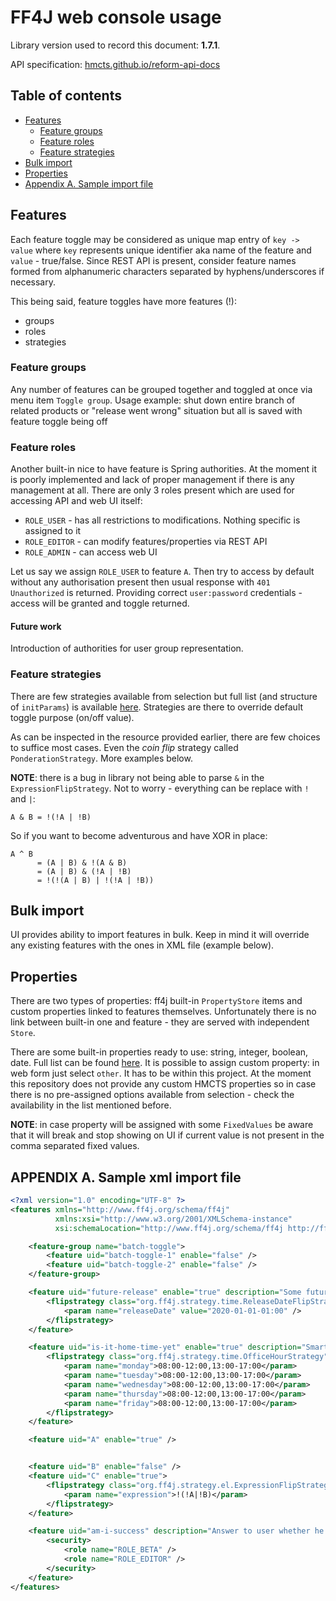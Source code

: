# FF4J web console usage

Library version used to record this document: **1.7.1**.

API specification: [hmcts.github.io/reform-api-docs](https://hmcts.github.io/reform-api-docs/swagger.html?url=https://hmcts.github.io/reform-api-docs/specs/feature-toggle-api.json)

## Table of contents

- [Features](#features)
  - [Feature groups](#feature-groups)
  - [Feature roles](#feature-roles)
  - [Feature strategies](#feature-strategies)
- [Bulk import](#bulk-import)
- [Properties](#properties)
- [Appendix A. Sample import file](#appendix-a.-sample-xml-import-file)

## Features

Each feature toggle may be considered as unique map entry of `key -> value` where `key` represents unique identifier aka name of the feature and `value` - true/false.
Since REST API is present, consider feature names formed from alphanumeric characters separated by hyphens/underscores if necessary.

This being said, feature toggles have more features (!):

- groups
- roles
- strategies

### Feature groups

Any number of features can be grouped together and toggled at once via menu item `Toggle group`.
Usage example: shut down entire branch of related products or "release went wrong" situation but all is saved with feature toggle being off

### Feature roles

Another built-in nice to have feature is Spring authorities.
At the moment it is poorly implemented and lack of proper management if there is any management at all.
There are only 3 roles present which are used for accessing API and web UI itself:

- `ROLE_USER` - has all restrictions to modifications. Nothing specific is assigned to it
- `ROLE_EDITOR` - can modify features/properties via REST API
- `ROLE_ADMIN` - can access web UI

Let us say we assign `ROLE_USER` to feature `A`.
Then try to access by default without any authorisation present then usual response with `401 Unauthorized` is returned.
Providing correct `user:password` credentials - access will be granted and toggle returned.

#### Future work

Introduction of authorities for user group representation.

### Feature strategies

There are few strategies available from selection but full list (and structure of `initParams`) is available [here](https://github.com/ff4j/ff4j/tree/master/ff4j-core/src/main/java/org/ff4j/strategy).
Strategies are there to override default toggle purpose (on/off value).

As can be inspected in the resource provided earlier, there are few choices to suffice most cases.
Even the *coin flip* strategy called `PonderationStrategy`.
More examples below.

**NOTE**: there is a bug in library not being able to parse `&` in the `ExpressionFlipStrategy`. Not to worry - everything can be replace with `!` and `|`:

```text
A & B = !(!A | !B)
```

So if you want to become adventurous and have XOR in place:

```text
A ^ B
      = (A | B) & !(A & B)
      = (A | B) & (!A | !B)
      = !(!(A | B) | !(!A | !B))
```

## Bulk import

UI provides ability to import features in bulk.
Keep in mind it will override any existing features with the ones in XML file (example below).

## Properties

There are two types of properties: ff4j built-in `PropertyStore` items and custom properties linked to features themselves.
Unfortunately there is no link between built-in one and feature - they are served with independent `Store`.

There are some built-in properties ready to use: string, integer, boolean, date.
Full list can be found [here](https://github.com/ff4j/ff4j/tree/master/ff4j-core/src/main/java/org/ff4j/property).
It is possible to assign custom property: in web form just select `other`.
It has to be within this project.
At the moment this repository does not provide any custom HMCTS properties so in case there is no pre-assigned options available from selection - check the availability in the list mentioned before. 

**NOTE**: in case property will be assigned with some `FixedValues` be aware that it will break and stop showing on UI if current value is not present in the comma separated fixed values.

## APPENDIX A. Sample xml import file

```xml
<?xml version="1.0" encoding="UTF-8" ?>
<features xmlns="http://www.ff4j.org/schema/ff4j"
          xmlns:xsi="http://www.w3.org/2001/XMLSchema-instance"
          xsi:schemaLocation="http://www.ff4j.org/schema/ff4j http://ff4j.org/schema/ff4j-1.6.xsd">

    <feature-group name="batch-toggle">
        <feature uid="batch-toggle-1" enable="false" /> 
        <feature uid="batch-toggle-2" enable="false" />
    </feature-group>

    <feature uid="future-release" enable="true" description="Some future release I want to apply in year 2020">
        <flipstrategy class="org.ff4j.strategy.time.ReleaseDateFlipStrategy">
            <param name="releaseDate" value="2020-01-01-01:00" />
        </flipstrategy>
    </feature>

    <feature uid="is-it-home-time-yet" enable="true" description="Smart detector explaining whether one should go home or not">
        <flipstrategy class="org.ff4j.strategy.time.OfficeHourStrategy">
            <param name="monday">08:00-12:00,13:00-17:00</param>
            <param name="tuesday">08:00-12:00,13:00-17:00</param>
            <param name="wednesday">08:00-12:00,13:00-17:00</param>
            <param name="thursday">08:00-12:00,13:00-17:00</param>
            <param name="friday">08:00-12:00,13:00-17:00</param>
        </flipstrategy>
    </feature>

    <feature uid="A" enable="true" />


    <feature uid="B" enable="false" />
    <feature uid="C" enable="true">
        <flipstrategy class="org.ff4j.strategy.el.ExpressionFlipStrategy">
            <param name="expression">!(!A|!B)</param>
        </flipstrategy>
    </feature>

    <feature uid="am-i-success" description="Answer to user whether he is bound to be successful or not" enable="true">
        <security>
            <role name="ROLE_BETA" />
            <role name="ROLE_EDITOR" />
        </security>
    </feature>
</features>
```
